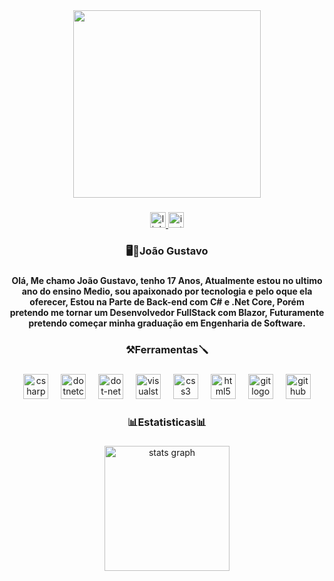 <div align="center">
  <img height="300" src="https://i.pinimg.com/originals/4c/2d/5f/4c2d5fdb384a5e68eda0cc5886c00417.gif"  />
</div>

###

<div align="center">
  <a href="https://www.linkedin.com/in/jo%C3%A3o-gustavo-abreu-da-silva-458690354/" target="_blank">
    <img src="https://img.shields.io/static/v1?message=LinkedIn&logo=linkedin&label=&color=0077B5&logoColor=white&labelColor=&style=for-the-badge" height="25" alt="linkedin logo"  />
  </a>
  <a href="https://www.instagram.com/jjoao_.s/" target="_blank">
    <img src="https://img.shields.io/static/v1?message=Instagram&logo=instagram&label=&color=E4405F&logoColor=white&labelColor=&style=for-the-badge" height="25" alt="instagram logo"  />
  </a>
</div>

###

<h3 align="center">🖥️🏀João Gustavo</h3>

###

<h4 align="center">Olá, Me chamo João Gustavo, tenho 17 Anos, Atualmente estou no ultimo ano do ensino Medio, sou apaixonado por tecnologia e pelo oque ela oferecer, Estou na Parte de Back-end com C# e .Net Core, Porém pretendo me tornar um Desenvolvedor FullStack com Blazor, Futuramente pretendo começar minha graduação em Engenharia de Software.</h4>

###

<h3 align="center">⚒️Ferramentas🪛</h3>

###

<div align="center">
  <img src="https://skillicons.dev/icons?i=cs" height="40" alt="csharp logo"  />
  <img width="12" />
  <img src="https://cdn.jsdelivr.net/gh/devicons/devicon/icons/dotnetcore/dotnetcore-original.svg" height="40" alt="dotnetcore logo"  />
  <img width="12" />
  <img src="https://cdn.jsdelivr.net/gh/devicons/devicon/icons/dot-net/dot-net-original.svg" height="40" alt="dot-net logo"  />
  <img width="12" />
  <img src="https://skillicons.dev/icons?i=visualstudio" height="40" alt="visualstudio logo"  />
  <img width="12" />
  <img src="https://cdn.jsdelivr.net/gh/devicons/devicon/icons/css3/css3-original.svg" height="40" alt="css3 logo"  />
  <img width="12" />
  <img src="https://cdn.jsdelivr.net/gh/devicons/devicon/icons/html5/html5-original.svg" height="40" alt="html5 logo"  />
  <img width="12" />
  <img src="https://cdn.jsdelivr.net/gh/devicons/devicon/icons/git/git-original.svg" height="40" alt="git logo"  />
  <img width="12" />
  <img src="https://skillicons.dev/icons?i=github" height="40" alt="github logo"  />
</div>

###

<h3 align="center">📊Estatisticas📊</h3>

###

<div align="center">
  <img src="https://github-readme-stats.vercel.app/api?username=Jjoao01&hide_title=true&hide_rank=false&show_icons=true&include_all_commits=true&count_private=true&disable_animations=false&theme=dracula&locale=pt-br&hide_border=false&order=1" height="200" alt="stats graph"  />
</div>

###
